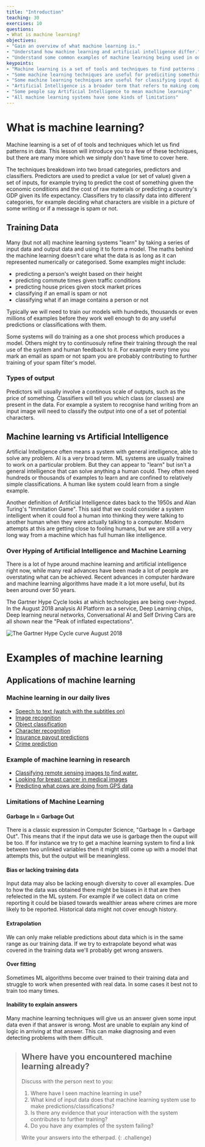 ```yaml
---
title: "Introduction"
teaching: 30
exercises: 10
questions:
- What is machine learning?
objectives:
- "Gain an overview of what machine learning is."
- "Understand how machine learning and artificial intelligence differ."
- "Understand some common examples of machine learning being used in our daily lives"
keypoints:
- "Machine learning is a set of tools and techniques to find patterns in data."
- "Some machine learning techniques are useful for prediciting something given some input data."
- "Some machine learning techniques are useful for classifying input data and working out which class it belongs to."
- "Artificial Intelligence is a broader term that refers to making computers show human like intelligence."
- "Some people say Artificial Intelligence to mean machine learning"
- "All machine learning systems have some kinds of limitations"
---
```


# What is machine learning?

Machine learning is a set of of tools and techniques which let us find patterns in data. This lesson will introduce you to a few of these techniques, but there are many more which we simply don't have time to cover here. 

The techniques breakdown into two broad categories, predictors and classifiers. Predictors are used to predict a value (or set of value) given a set of inputs, for example trying to predict the cost of something given the economic conditions and the cost of raw materials or predicting a country's GDP given its life expectancy. Classifiers try to classify data into different categories, for example deciding what characters are visible in a picture of some writing or if a message is spam or not. 


## Training Data

Many (but not all) machine learning systems "learn" by taking a series of input data and output data and using it to form a model. The maths behind the machine learning doesn't care what the data is as long as it can represented numerically or categorised. Some examples might include:

* predicting a person's weight based on their height
* predicting commute times given traffic conditions
* predicting house prices given stock market prices
* classifying if an email is spam or not
* classifying what if an image contains a person or not


Typically we will need to train our models with hundreds, thousands or even millions of examples before they work well enough to do any useful predictions or classifications with them. 

Some systems will do training as a one shot process which produces a model. Others might try to continuosuly refine their training through the real use of the system and human feedback to it. For example every time you mark an email as spam or not spam you are probably contributing to further training of your spam filter's model. 

### Types of output

Predictors will usually involve a continous scale of outputs, such as the price of something. Classifiers will tell you which class (or classes) are present in the data. For example a system to recognise hand writing from an input image will need to classify the output into one of a set of potential characters. 


## Machine learning vs Artificial Intelligence

Artificial Intelligence often means a system with general intelligence, able to solve any problem. AI is a very broad term. ML systems are usually trained to work on a particular problem. But they can appear to "learn" but isn't a general intelligence that can solve anything a human could. They often need hundreds or thousands of examples to learn and are confined to relatively simple classifications. A human like system could learn from a single example. 

Another definition of Artificial Intelligence dates back to the 1950s and Alan Turing's "Immitation Game". This said that we could consider a system intelligent when it could fool a human into thinking they were talking to another human when they were actually talking to a computer. Modern attempts at this are getting close to fooling humans, but we are still a very long way from a machine which has full human like intelligence.

### Over Hyping of Artificial Intelligence and Machine Learning

There is a lot of hype around machine learning and artificial intelligence right now, while many real advances have been made a lot of people are overstating what can be achieved. Recent advances in computer hardware and machine learning algorithms have made it a lot more useful, but its been around over 50 years. 

The Gartner Hype Cycle looks at which technologies are being over-hyped. In the August 2018 analysis AI Platform as a service, Deep Learning chips, Deep learning neural networks, Conversational AI and Self Driving Cars are all shown near the "Peak of inflated expectations". 

![The Gartner Hype Cycle curve August 2018](https://blogs.gartner.com/smarterwithgartner/files/2018/08/PR_490866_5_Trends_in_the_Emerging_Tech_Hype_Cycle_2018_Hype_Cycle.png)

# Examples of machine learning

## Applications of machine learning

### Machine learning in our daily lives

 * [Speech to text (watch with the subtitles on)](https://www.youtube.com/watch?v=J3lYLphzAnw)
 * [Image recognition](https://www.youtube.com/watch?v=eve8DkkVdhI)
 * [Object classification](https://www.youtube.com/watch?v=VOC3huqHrss)
 * [Character recognition](https://www.youtube.com/watch?v=ocB8uDYXtt0)
 * [Insurance payout predictions](https://www.youtube.com/watch?v=Q3vknDOy6Bs)
 * [Crime prediction](https://www.youtube.com/watch?v=7Ly7yAzLDjA)


### Example of machine learning in research
 * [Classifying remote sensing images to find water.](https://pure.aber.ac.uk/portal/files/29140808/remotesensing_11_00593.pdf)
 * [Looking for breast cancer in medical images](https://pure.aber.ac.uk/portal/files/28421096/08003418.pdf)
 * [Predicting what cows are doing from GPS data](https://pure.aber.ac.uk/portal/files/6707587/JDS_DairyModel_Revised_2.docx)



### Limitations of Machine Learning

#### Garbage In = Garbage Out

There is a classic expression in Computer Science, "Garbage In = Garbage Out". This means that if the input data we use is garbage then the ouput will be too. If for instance we try to get a machine learning system to find a link between two unlinked variables then it might still come up with a model that attempts this, but the output will be meaningless. 

#### Bias or lacking training data

Input data may also be lacking enough diversity to cover all examples. Due to how the data was obtained there might be biases in it that are then refelected in the ML system. For example if we collect data on crime reporting it could be biased towards wealthier areas where crimes are more likely to be reported. Historical data might not cover enough history.

#### Extrapolation

We can only make reliable predictions about data which is in the same range as our training data. If we try to extrapolate beyond what was covered in the training data we'll probably get wrong answers. 

#### Over fitting

Sometimes ML algorithms become over trained to their training data and struggle to work when presented with real data. In some cases it best not to train too many times. 

#### Inability to explain answers

Many machine learning techniques will give us an answer given some input data even if that answer is wrong. Most are unable to explain any kind of logic in arriving at that answer. This can make diagnosing and even detecting problems with them difficult. 

> ## Where have you encountered machine learning already?
>
> Discuss with the person next to you:
>
> 1. Where have I seen machine learning in use?
> 2. What kind of input data does that machine learning system use to make predictions/classifications?
> 3. Is there any evidence that your interaction with the system contributes to further training?
> 4. Do you have any examples of the system failing?
>
> Write your answers into the etherpad.
{: .challenge}

